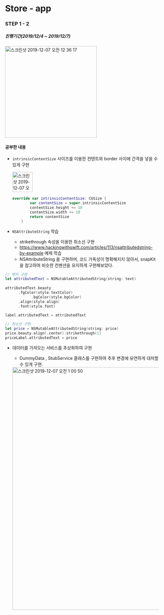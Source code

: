 # Store - app



### STEP 1 - 2  

##### 진행기간(2019/12/4 ~ 2019/12/7)

<img width="300" alt="스크린샷 2019-12-07 오전 12 36 17" src="https://user-images.githubusercontent.com/39197978/70334875-96ee3080-1889-11ea-8843-86225abf59df.png">



#### 공부한 내용

- `intrinsicContentSize` 사이즈를 이용한 컨텐트와 border 사이에 간격을 넣을 수 있게 구현

  <img width="66" alt="스크린샷 2019-12-07 오전 1 04 27" src="https://user-images.githubusercontent.com/39197978/70336966-86d85000-188d-11ea-9f2c-50145c427738.png">

  ```swift
  override var intrinsicContentSize: CGSize {
          var contentSize = super.intrinsicContentSize
          contentSize.height += 10
          contentSize.width += 10
          return contentSize
      }
  ```

  

- `NSAttributeString` 학습
  - strikethrough 속성을 이용한 취소선 구현
  - https://www.hackingwithswift.com/articles/113/nsattributedstring-by-example 예제 학습
  -  NSAttributeString 을 구현하며, 코드 가독성이 명확해지지 않아서, snapKit을 참고하여 비슷한 컨벤션을 유지하게 구현해보았다.

```swift
// 뱃지 구현
let attributedText = NSMutableAttributedString(string: text)
  
attributedText.beauty
      .fgColor(style.textColor)
			.bgColor(style.bgColor)
      .align(style.align)
      .font(style.font)
  
label.attributedText = attributedText

// 취소선 구현
let price = NSMutableAttributedString(string: price)
price.beauty.align(.center).strikethrough(1)
priceLabel.attributedText = price
```



- 데이터를 가져오는 서비스를 추상화하여 구현

  - DummyData , StubService 클래스를 구현하여 추후 변경에 유연하게 대처할 수 있게 구현.

  <img width="794" alt="스크린샷 2019-12-07 오전 1 00 50" src="https://user-images.githubusercontent.com/39197978/70336733-06195400-188d-11ea-9ada-524de9b9d597.png">



